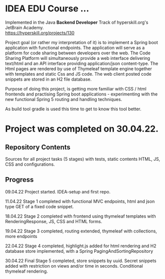 # IDEA EDU Course ...

Implemented in the Java <b>Backend Developer</b> Track of hyperskill.org's JetBrain Academy.<br>
https://hyperskill.org/projects/130

Project goal (or rather my interpretation of it) is to implement a Spring boot application with functional endpoints. 
The application will serve as a platform for code sharing between developers over the web.
The Code Sharing Platform will simultaneously provide a web interface delivering text/html and an API interface
providing application/json content-type. The Html pages are rendered by use of Thymeleaf template engine
together with templates and static Css and JS code. The web client posted code snippets are stored in
an H2 file database.

Purpose of doing this project, is getting more familiar with CSS / html frontends and practising Spring boot
applications - experimenting with the new functional Spring 5 routing and handling techniques.

As build tool gradle is used this time to get to know this tool better.

# Project was completed on 30.04.22.

## Repository Contents

Sources for all project tasks (5 stages) with tests, static contents HTML, JS, CSS and configurations.

## Progress

09.04.22 Project started. IDEA-setup and first repo.

11.04.22 Stage 1 completed with functional MVC endpoints, html and json type GET of a fixed code snippet.

18.04.22 Stage 2 completed with frontend using thymeleaf templates with RenderingResponse, JS, CSS and HTML forms.

19.04.22 Stage 3 completed, routing extended, thymeleaf with collections, more endpoints

22.04.22 Stage 4 completed, highlight.js added for html rendering and H2 database store implemented, with a Spring PagingAndSortingRepository

30.04.22 Final Stage 5 completed, store snippets by uuid. Secret snippets added with restriction on views
and/or time in seconds. Conditional thymeleaf rendering.
